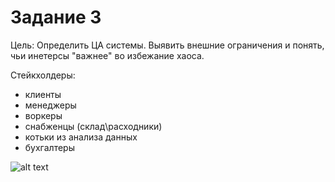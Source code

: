 # Задание 3

Цель: 
Определить ЦА системы. Выявить внешние ограничения и понять, чьи инетерсы "важнее" во избежание хаоса.

Стейкхолдеры:
- клиенты
- менеджеры 
- воркеры
- снабженцы (склад\расходники)
- котьки из анализа данных
- бухгалтеры

![alt text](image.png)
